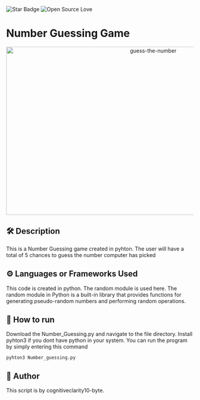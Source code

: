 <!--Please do not remove this part-->
![Star Badge](https://img.shields.io/static/v1?label=%F0%9F%8C%9F&message=If%20Useful&style=style=flat&color=BC4E99)
![Open Source Love](https://badges.frapsoft.com/os/v1/open-source.svg?v=103)

# Number Guessing Game

<p align="center"><img width="774" height="450" alt="guess-the-number" src="https://github.com/user-attachments/assets/82a3ff0a-f0a5-4251-81b4-809e376950d3" />




## 🛠️ Description

This is a Number Guessing game created in pyhton. The user will have a total of 5 chances to guess the number computer has picked 

## ⚙️ Languages or Frameworks Used

This code is created in python. The random module is used here. The random module in Python is a built-in library that provides functions for generating pseudo-random numbers and performing random operations.

## 🌟 How to run

Download the Number_Guessing.py and navigate to the file directory. Install pyhton3 if you dont have python in your system.
You can run the program by simply entering this command 

```
pyhton3 Number_guessing.py 
```



## 🤖 Author

This script is by cognitiveclarity10-byte.
